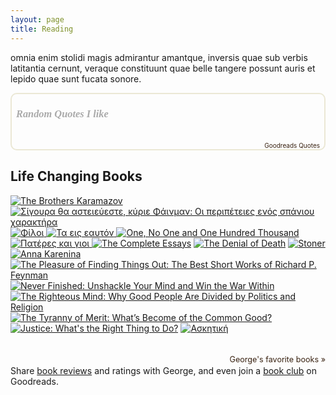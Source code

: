 ```yaml
---
layout: page
title: Reading
---
```


omnia enim stolidi magis admirantur amantque,
inversis quae sub verbis latitantia cernunt,
veraque constituunt quae belle tangere
possunt auris et lepido quae sunt fucata sonore.

<div style="border: 2px solid #EBE8D5; border-radius:10px; padding: 0px 7px 0px 7px;"><h3 style=""><a href="https://www.goodreads.com/user/show/98951412-george-polykratis" style="text-decoration: none;color:#aaa;font-family:georgia,serif;font-style:italic;" rel="nofollow">Random Quotes I like</a></h3><br/><div id="gr_quote_body"></div><script src="https://www.goodreads.com/quotes/widget/98951412-george-polykratis?v=2" type="text/javascript"></script><div style="text-align: right;"><a href="https://www.goodreads.com/quotes" style="color: #382110; text-decoration: none; font-size: 10px;" rel="nofollow">Goodreads Quotes</a></div></div>

## Life Changing Books
  <div class="gr_grid_container">
    <div>
      <a title="The Brothers Karamazov" rel="nofollow" href="https://www.goodreads.com/book/show/4934.The_Brothers_Karamazov"><img alt="The Brothers Karamazov" border="0" src="https://i.gr-assets.com/images/S/compressed.photo.goodreads.com/books/1427728126l/4934._SX50_.jpg" />
      </a>
      <a title="Σίγουρα θα αστειεύεστε, κύριε Φάινμαν: Οι περιπέτειες ενός σπάνιου χαρακτήρα" rel="nofollow" href="https://www.goodreads.com/book/show/26156824"><img alt="Σίγουρα θα αστειεύεστε, κύριε Φάινμαν: Οι περιπέτειες ενός σπάνιου χαρακτήρα" border="0" src="https://i.gr-assets.com/images/S/compressed.photo.goodreads.com/books/1440418993l/26156824._SX50_.jpg" />
      </a>
      <a title="Φίλοι" rel="nofollow" href="https://www.goodreads.com/book/show/36680239"><img alt="Φίλοι" border="0" src="https://i.gr-assets.com/images/S/compressed.photo.goodreads.com/books/1511900898l/36680239._SX50_.jpg" />
     </a>
      <a title="Τα εις εαυτόν" rel="nofollow" href="https://www.goodreads.com/book/show/16106598"><img alt="Τα εις εαυτόν" border="0" src="https://i.gr-assets.com/images/S/compressed.photo.goodreads.com/books/1600854971l/16106598._SX50_.jpg" />
      </a>
      <a title="One, No One and One Hundred Thousand" rel="nofollow" href="https://www.goodreads.com/book/show/12117.One_No_One_and_One_Hundred_Thousand"><img alt="One, No One and One Hundred Thousand" border="0" src="https://i.gr-assets.com/images/S/compressed.photo.goodreads.com/books/1388199785l/12117._SY75_.jpg" />
     </a>
      <a title="Πατέρες και γιοι" rel="nofollow" href="https://www.goodreads.com/book/show/28241088"><img alt="Πατέρες και γιοι" border="0" src="https://i.gr-assets.com/images/S/compressed.photo.goodreads.com/books/1648496155l/28241088._SX50_.jpg" />
    </a>
      <a title="The Complete Essays" rel="nofollow" href="https://www.goodreads.com/book/show/30735.The_Complete_Essays"><img alt="The Complete Essays" border="0" src="https://i.gr-assets.com/images/S/compressed.photo.goodreads.com/books/1657542435l/30735._SY75_.jpg" /></a>
      <a title="The Denial of Death" rel="nofollow" href="https://www.goodreads.com/book/show/52393457-the-denial-of-death"><img alt="The Denial of Death" border="0" src="https://i.gr-assets.com/images/S/compressed.photo.goodreads.com/books/1584266014l/52393457._SY75_.jpg" /></a>
     <a title="Stoner" rel="nofollow" href="https://www.goodreads.com/book/show/166997.Stoner"><img alt="Stoner" border="0" src="https://i.gr-assets.com/images/S/compressed.photo.goodreads.com/books/1320600716l/166997._SY75_.jpg" />
     </a>
      <a title="Anna Karenina" rel="nofollow" href="https://www.goodreads.com/book/show/155.Anna_Karenina"><img alt="Anna Karenina" border="0" src="https://i.gr-assets.com/images/S/compressed.photo.goodreads.com/books/1288758122l/155._SY75_.jpg" />
      </a>
      <a title="The Pleasure of Finding Things Out: The Best Short Works of Richard P. Feynman" rel="nofollow" href="https://www.goodreads.com/book/show/10260.The_Pleasure_of_Finding_Things_Out"><img alt="The Pleasure of Finding Things Out: The Best Short Works of Richard P. Feynman" border="0" src="https://i.gr-assets.com/images/S/compressed.photo.goodreads.com/books/1386924005l/10260._SY75_.jpg" />
      </a>
      <a title="Never Finished: Unshackle Your Mind and Win the War Within" rel="nofollow" href="https://www.goodreads.com/book/show/63079845-never-finished"><img alt="Never Finished: Unshackle Your Mind and Win the War Within" border="0" src="https://i.gr-assets.com/images/S/compressed.photo.goodreads.com/books/1666611105l/63079845._SY75_.jpg" /></a>      
      <a title="The Righteous Mind: Why Good People Are Divided by Politics and Religion" rel="nofollow" href="https://www.goodreads.com/book/show/11324722-the-righteous-mind"><img alt="The Righteous Mind: Why Good People Are Divided by Politics and Religion" border="0" src="https://i.gr-assets.com/images/S/compressed.photo.goodreads.com/books/1534528902l/11324722._SY75_.jpg" /></a> 
      <a title="The Tyranny of Merit: What’s Become of the Common Good?" rel="nofollow" href="https://www.goodreads.com/book/show/50364458-the-tyranny-of-merit"><img alt="The Tyranny of Merit: What’s Become of the Common Good?" border="0" src="https://i.gr-assets.com/images/S/compressed.photo.goodreads.com/books/1594431563l/50364458._SY75_.jpg" /></a> 
      <a title="Justice: What's the Right Thing to Do?" rel="nofollow" href="https://www.goodreads.com/book/show/7999079-justice"><img alt="Justice: What's the Right Thing to Do?" border="0" src="https://i.gr-assets.com/images/S/compressed.photo.goodreads.com/books/1517906058l/7999079._SY75_.jpg" /></a>            
      <a title="Ασκητική" rel="nofollow" href="https://www.goodreads.com/book/show/29892215"><img alt="Ασκητική" border="0" src="https://i.gr-assets.com/images/S/compressed.photo.goodreads.com/books/1460421641l/29892215._SY75_.jpg" /></a> 
      

      

   
</div>
    <br style="clear: both"/><br/><a class="gr_grid_branding" style="font-size: .9em; color: #382110; text-decoration: none; float: right; clear: both" rel="nofollow" href="https://www.goodreads.com/user/show/98951412-george-polykratis">George's favorite books »
  </a>
  <noscript><br/>Share <a rel="nofollow" href="/">book reviews</a> and ratings with George, and even join a <a rel="nofollow" href="/group">book club</a> on Goodreads.</noscript>
  </div>
